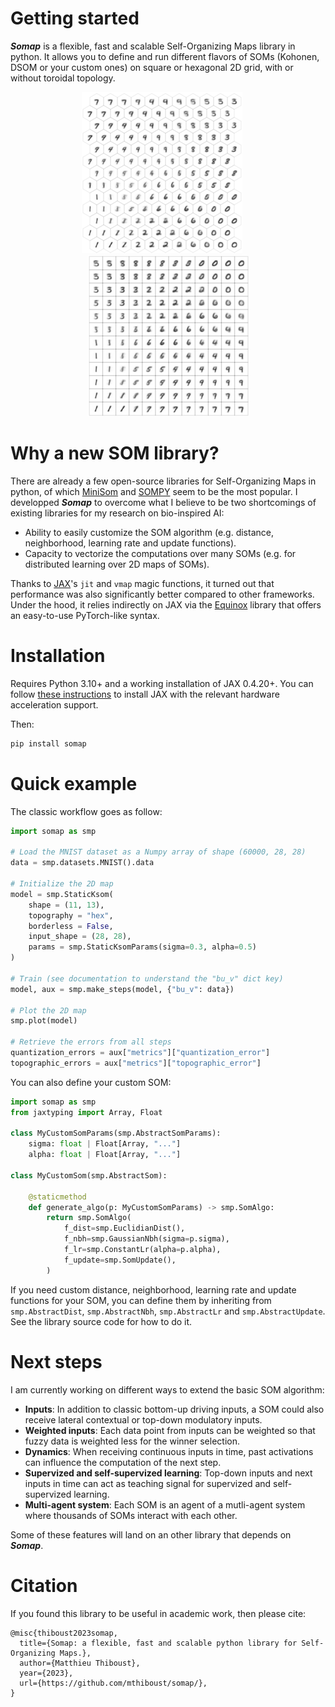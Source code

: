 # Getting started

***Somap*** is a flexible, fast and scalable Self-Organizing Maps library in python. It allows you to define and run different flavors of SOMs (Kohonen, DSOM or your custom ones) on square or hexagonal 2D grid, with or without toroidal topology.

<p align="center">
    <img src="som_on_mnist_hex.png">
    &nbsp;&nbsp;&nbsp;&nbsp;
    <img src="som_on_mnist_square.png">
</p>

# Why a new SOM library?

There are already a few open-source libraries for Self-Organizing Maps in python, of which [MiniSom](https://github.com/JustGlowing/minisom) and [SOMPY](https://github.com/sevamoo/SOMPY) seem to be the most popular. I developped ***Somap*** to overcome what I believe to be two shortcomings of existing libraries for my research on bio-inspired AI: 

* Ability to easily customize the SOM algorithm (e.g. distance, neighborhood, learning rate and update functions).
* Capacity to vectorize the computations over many SOMs (e.g. for distributed learning over 2D maps of SOMs).

Thanks to [JAX](https://github.com/google/jax)'s `jit` and `vmap` magic functions, it turned out that performance was also significantly better compared to other frameworks. Under the hood, it relies indirectly on JAX via the [Equinox](https://github.com/patrick-kidger/equinox) library that offers an easy-to-use PyTorch-like syntax.

# Installation

Requires Python 3.10+ and a working installation of JAX 0.4.20+. You can follow [these instructions](https://github.com/google/jax#installation) to install JAX with the relevant hardware acceleration support.

Then:

```bash
pip install somap
```

# Quick example

The classic workflow goes as follow:
```python
import somap as smp

# Load the MNIST dataset as a Numpy array of shape (60000, 28, 28)
data = smp.datasets.MNIST().data

# Initialize the 2D map
model = smp.StaticKsom(
    shape = (11, 13), 
    topography = "hex", 
    borderless = False, 
    input_shape = (28, 28), 
    params = smp.StaticKsomParams(sigma=0.3, alpha=0.5)
)

# Train (see documentation to understand the "bu_v" dict key)
model, aux = smp.make_steps(model, {"bu_v": data})

# Plot the 2D map 
smp.plot(model)

# Retrieve the errors from all steps
quantization_errors = aux["metrics"]["quantization_error"]
topographic_errors = aux["metrics"]["topographic_error"]
```

You can also define your custom SOM:
```python
import somap as smp
from jaxtyping import Array, Float

class MyCustomSomParams(smp.AbstractSomParams):
    sigma: float | Float[Array, "..."]
    alpha: float | Float[Array, "..."]

class MyCustomSom(smp.AbstractSom):

    @staticmethod
    def generate_algo(p: MyCustomSomParams) -> smp.SomAlgo:
        return smp.SomAlgo(
            f_dist=smp.EuclidianDist(),
            f_nbh=smp.GaussianNbh(sigma=p.sigma),
            f_lr=smp.ConstantLr(alpha=p.alpha),
            f_update=smp.SomUpdate(),
        )
```

If you need custom distance, neighborhood, learning rate and update functions for your SOM, you can define them by inheriting from `smp.AbstractDist`, `smp.AbstractNbh`, `smp.AbstractLr` and `smp.AbstractUpdate`. See the library source code for how to do it.


# Next steps

I am currently working on different ways to extend the basic SOM algorithm:

* **Inputs**: In addition to classic bottom-up driving inputs, a SOM could also receive lateral contextual or top-down modulatory inputs.
* **Weighted inputs**: Each data point from inputs can be weighted so that fuzzy data is weighted less for the winner selection.
* **Dynamics**: When receiving continuous inputs in time, past activations can influence the computation of the next step.
* **Supervized and self-supervized learning**: Top-down inputs and next inputs in time can act as teaching signal for supervized and self-supervized learning.
* **Multi-agent system**: Each SOM is an agent of a mutli-agent system where thousands of SOMs interact with each other.

Some of these features will land on an other library that depends on ***Somap***.

# Citation

If you found this library to be useful in academic work, then please cite:
```
@misc{thiboust2023somap,
  title={Somap: a flexible, fast and scalable python library for Self-Organizing Maps.},
  author={Matthieu Thiboust},
  year={2023},
  url={https://github.com/mthiboust/somap/},
}
```


